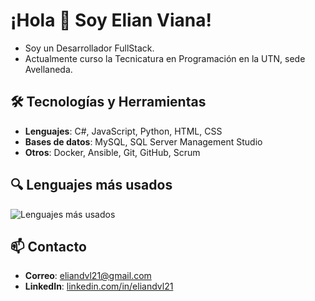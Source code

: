 # ¡Hola 👋 Soy Elian Viana!
- Soy un Desarrollador FullStack.
- Actualmente curso la Tecnicatura en Programación en la UTN, sede Avellaneda.
## 🛠️ Tecnologías y Herramientas
- **Lenguajes**: C#, JavaScript, Python, HTML, CSS
- **Bases de datos**: MySQL, SQL Server Management Studio
- **Otros**: Docker, Ansible, Git, GitHub, Scrum
## 🔍 Lenguajes más usados
![Lenguajes más usados](https://github-readme-stats.vercel.app/api/top-langs/?username=Lyrics-21&layout=compact&theme=radical)
## 📫 Contacto
- **Correo**: [eliandvl21@gmail.com](mailto:eliandvl21@gmail.com)
- **LinkedIn**: [linkedin.com/in/eliandvl21](https://linkedin.com/in/eliandvl21)
